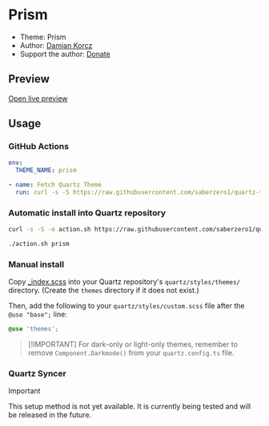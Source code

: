 # Prism

- Theme: Prism
- Author: <a href="https://github.com/damiankorcz" target="_blank" rel="noopener noreferrer">Damian Korcz</a>
- Support the author: <a href="https://www.buymeacoffee.com/DamianKorcz" target="_blank" rel="noopener noreferrer">Donate</a>

## Preview

[Open live preview](https://quartz-themes.github.io/prism/)

## Usage

### GitHub Actions

```yaml
env:
  THEME_NAME: prism
```

```yaml
- name: Fetch Quartz Theme
  run: curl -s -S https://raw.githubusercontent.com/saberzero1/quartz-themes/master/action.sh | bash -s -- $THEME_NAME
```

### Automatic install into Quartz repository

```bash
curl -s -S -o action.sh https://raw.githubusercontent.com/saberzero1/quartz-themes/master/action.sh

./action.sh prism
```

### Manual install

Copy [\_index.scss](./_index.scss) into your Quartz repository's `quartz/styles/themes/` directory. (Create the `themes` directory if it does not exist.)

Then, add the following to your `quartz/styles/custom.scss` file after the `@use "base";` line:

```scss
@use 'themes';
```

> [!IMPORTANT] For dark-only or light-only themes, remember to remove `Component.Darkmode()` from your `quartz.config.ts` file.

### Quartz Syncer

> [!IMPORTANT]
> This setup method is not yet available. It is currently being tested and will be released in the future.
